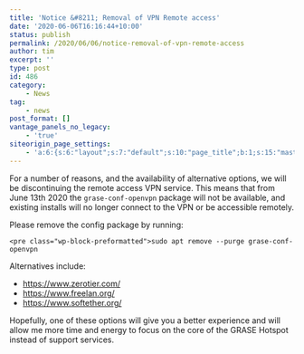 ```yaml
---
title: 'Notice &#8211; Removal of VPN Remote access'
date: '2020-06-06T16:16:44+10:00'
status: publish
permalink: /2020/06/06/notice-removal-of-vpn-remote-access
author: tim
excerpt: ''
type: post
id: 486
category:
    - News
tag:
    - news
post_format: []
vantage_panels_no_legacy:
    - 'true'
siteorigin_page_settings:
    - 'a:6:{s:6:"layout";s:7:"default";s:10:"page_title";b:1;s:15:"masthead_margin";b:1;s:13:"footer_margin";b:1;s:13:"hide_masthead";b:0;s:19:"hide_footer_widgets";b:0;}'
---
```

For a number of reasons, and the availability of alternative options, we will be discontinuing the remote access VPN service. This means that from June 13th 2020 the `grase-conf-openvpn` package will not be available, and existing installs will no longer connect to the VPN or be accessible remotely.

Please remove the config package by running:

```
<pre class="wp-block-preformatted">sudo apt remove --purge grase-conf-openvpn
```

Alternatives include:

- <https://www.zerotier.com/>
- <https://www.freelan.org/>
- <https://www.softether.org/>

Hopefully, one of these options will give you a better experience and will allow me more time and energy to focus on the core of the GRASE Hotspot instead of support services.